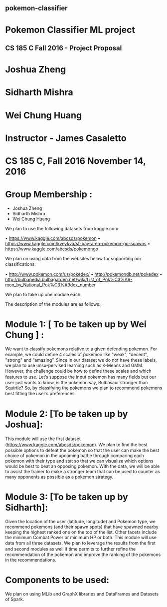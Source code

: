 ## pokemon-classifier
# Pokemon Classifier ML project



## CS 185 C Fall 2016 - Project Proposal

# Joshua Zheng
# Sidharth Mishra
# Wei Chung Huang 
# Instructor - James Casaletto 
# CS 185 C, Fall 2016 November 14, 2016


# Group Membership :
* Joshua Zheng
* Sidharth Mishra
* Wei Chung Huang

We plan to use the following datasets from kaggle.com:

• https://www.kaggle.com/abcsds/pokemon
• https://www.kaggle.com/kveykva/sf-bay-area-pokemon-go-spawns • https://www.kaggle.com/abcsds/pokemongo

We plan on using data from the websites below for supporting our classiﬁcations:

• http://www.pokemon.com/us/pokedex/ • http://pokemondb.net/pokedex • http://bulbapedia.bulbagarden.net/wiki/List_of_Pok%C3%A9-mon_by_National_Pok%C3%A9dex_number

We plan to take up one module each.

The description of the modules are as follows:

# Module 1: [ To be taken up by Wei Chung ] :

We want to classify pokemons relative to a given defending pokemon. For example, we could deﬁne 4 scales of pokemon like "weak", "decent", "strong" and “amazing”. Since in our dataset we do not have these labels, we plan to use unsu-pervised learning such as K-Means and GMM. However, the challenge could be how to deﬁne these scales and which features to use. Let’s suppose the input pokemon has many ﬁelds but our user just wants to know, is the pokemon say, Bulbasaur stronger than Squirtle? So, by classifying the pokemons we plan to recommend pokemons best ﬁtting the user’s preferences.

# Module 2: [To be taken up by Joshua]:
This module will use the ﬁrst dataset (https://www.kaggle.com/abcsds/pokemon). We plan to ﬁnd the best possible options to defeat the pokemon so that the user can make the best choice of pokemon in the upcoming battle through comparing each pokemon with their type and stat so that we can visualize which options would be best to beat an opposing pokemon. With the data, we will be able to assist the trainer to make a stronger team that can be used to counter as many opponents as possible as a pokemon strategy.

# Module 3: [To be taken up by Sidharth]:
Given the location of the user (latitude, longitude) and Pokemon type, we recommend pokemons (and their spawn spots) that have spawned nearby keeping the highest ranked one on the top of the list. Other facets include the minimum Combat Power or minimum HP or both. This module will use data from all three datasets. We plan to leverage the results from the ﬁrst and second modules as well if time permits to further reﬁne the recommendation of the pokemon and improve the ranking of the pokemons in the recommendations.

# Components to be used:

We plan on using MLib and GraphX libraries and DataFrames and Datasets of Spark.

